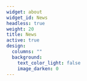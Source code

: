 ```yaml
---
widget: about
widget_id: News
headless: true
weight: 20
title: News
active: true
design:
  columns: ""
  background:
    text_color_light: false
    image_darken: 0
---
```


